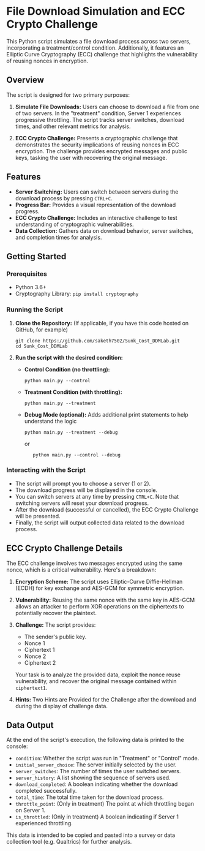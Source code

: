 # File Download Simulation and ECC Crypto Challenge

This Python script simulates a file download process across two servers, incorporating a treatment/control condition. Additionally, it features an Elliptic Curve Cryptography (ECC) challenge that highlights the vulnerability of reusing nonces in encryption.

## Overview

The script is designed for two primary purposes:

1.  **Simulate File Downloads:** Users can choose to download a file from one of two servers. In the "treatment" condition, Server 1 experiences progressive throttling. The script tracks server switches, download times, and other relevant metrics for analysis.

2.  **ECC Crypto Challenge:** Presents a cryptographic challenge that demonstrates the security implications of reusing nonces in ECC encryption. The challenge provides encrypted messages and public keys, tasking the user with recovering the original message.

## Features

*   **Server Switching:** Users can switch between servers during the download process by pressing `CTRL+C`.
*   **Progress Bar:** Provides a visual representation of the download progress.
*   **ECC Crypto Challenge:** Includes an interactive challenge to test understanding of cryptographic vulnerabilities.
*   **Data Collection:** Gathers data on download behavior, server switches, and completion times for analysis.

## Getting Started

### Prerequisites

*   Python 3.6+
*   Cryptography Library: `pip install cryptography`

### Running the Script

1.  **Clone the Repository:** (If applicable, if you have this code hosted on GitHub, for example)

    ```
    git clone https://github.com/saketh7502/Sunk_Cost_DDMLab.git
    cd Sunk_Cost_DDMLab
    ```

2.  **Run the script with the desired condition:**

    *   **Control Condition (no throttling):**

        ```
        python main.py --control
        ```

    *   **Treatment Condition (with throttling):**

        ```
        python main.py --treatment
        ```

    *   **Debug Mode (optional):** Adds additional print statements to help understand the logic

        ```
        python main.py --treatment --debug
        ```

        or

        ```
           python main.py --control --debug
        ```

### Interacting with the Script

*   The script will prompt you to choose a server (1 or 2).
*   The download progress will be displayed in the console.
*   You can switch servers at any time by pressing `CTRL+C`. Note that switching servers will reset your download progress.
*   After the download (successful or cancelled), the ECC Crypto Challenge will be presented.
*   Finally, the script will output collected data related to the download process.

## ECC Crypto Challenge Details

The ECC challenge involves two messages encrypted using the same nonce, which is a critical vulnerability.  Here's a breakdown:

1.  **Encryption Scheme:** The script uses Elliptic-Curve Diffie-Hellman (ECDH) for key exchange and AES-GCM for symmetric encryption.

2.  **Vulnerability:** Reusing the same nonce with the same key in AES-GCM allows an attacker to perform XOR operations on the ciphertexts to potentially recover the plaintext.

3.  **Challenge:** The script provides:

    *   The sender's public key.
    *   Nonce 1
    *   Ciphertext 1
    *   Nonce 2
    *   Ciphertext 2

    Your task is to analyze the provided data, exploit the nonce reuse vulnerability, and recover the original message contained within `ciphertext1`.

4.  **Hints:** Two Hints are Provided for the Challenge after the download and during the display of challenge data.

## Data Output

At the end of the script's execution, the following data is printed to the console:

*   `condition`: Whether the script was run in "Treatment" or "Control" mode.
*   `initial_server_choice`: The server initially selected by the user.
*   `server_switches`: The number of times the user switched servers.
*   `server_history`: A list showing the sequence of servers used.
*   `download_completed`: A boolean indicating whether the download completed successfully.
*   `total_time`: The total time taken for the download process.
*   `throttle_point`: (Only in treatment) The point at which throttling began on Server 1.
*   `is_throttled`: (Only in treatment) A boolean indicating if Server 1 experienced throttling.

This data is intended to be copied and pasted into a survey or data collection tool (e.g. Qualtrics) for further analysis.


